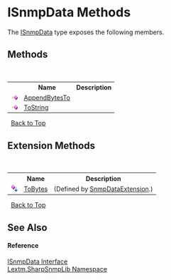 # ISnmpData Methods
 

The <a href="T_Lextm_SharpSnmpLib_ISnmpData">ISnmpData</a> type exposes the following members.


## Methods
&nbsp;<table><tr><th></th><th>Name</th><th>Description</th></tr><tr><td>![Public method](media/pubmethod.gif "Public method")</td><td><a href="M_Lextm_SharpSnmpLib_ISnmpData_AppendBytesTo">AppendBytesTo</a></td><td /></tr><tr><td>![Public method](media/pubmethod.gif "Public method")</td><td><a href="M_Lextm_SharpSnmpLib_ISnmpData_ToString">ToString</a></td><td /></tr></table>&nbsp;
<a href="#isnmpdata-methods">Back to Top</a>

## Extension Methods
&nbsp;<table><tr><th></th><th>Name</th><th>Description</th></tr><tr><td>![Public Extension Method](media/pubextension.gif "Public Extension Method")</td><td><a href="M_Lextm_SharpSnmpLib_SnmpDataExtension_ToBytes">ToBytes</a></td><td> (Defined by <a href="T_Lextm_SharpSnmpLib_SnmpDataExtension">SnmpDataExtension</a>.)</td></tr></table>&nbsp;
<a href="#isnmpdata-methods">Back to Top</a>

## See Also


#### Reference
<a href="T_Lextm_SharpSnmpLib_ISnmpData">ISnmpData Interface</a><br /><a href="N_Lextm_SharpSnmpLib">Lextm.SharpSnmpLib Namespace</a><br />